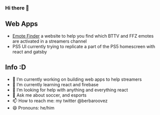 ### Hi there 👋

## Web Apps
- [Emote Finder](https://emotefinder.com) a website to help you find which BTTV and FFZ emotes are activated in a streamers channel  
- PS5 UI currently trying to replicate a part of the PS5 homescreen with react and gatsby 

## Info :D
- 🔭 I’m currently working on building web apps to help streamers
- 🌱 I’m currently learning  react and firebase
- 🤔 I’m looking for help with anything and everything react
- 💬 Ask me about soccer, and esports
- 📫 How to reach me: my twitter @berbaroovez
- 😄 Pronouns: he/him


